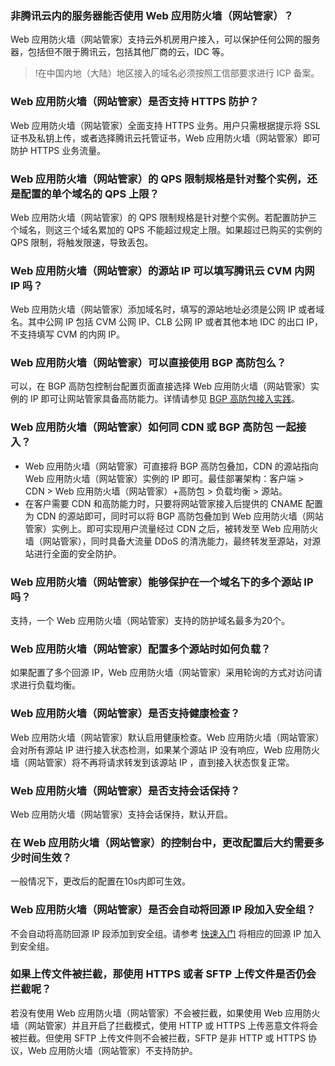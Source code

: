 ### 非腾讯云内的服务器能否使用 Web 应用防火墙（网站管家）？

 Web 应用防火墙（网站管家）支持云外机房用户接入，可以保护任何公网的服务器，包括但不限于腾讯云，包括其他厂商的云，IDC 等。 
>!在中国内地（大陆）地区接入的域名必须按照工信部要求进行 ICP 备案。

### Web 应用防火墙（网站管家）是否支持 HTTPS 防护？

Web 应用防火墙（网站管家）全面支持 HTTPS 业务。用户只需根据提示将 SSL 证书及私钥上传，或者选择腾讯云托管证书，Web 应用防火墙（网站管家）即可防护 HTTPS 业务流量。

### Web 应用防火墙（网站管家）的 QPS 限制规格是针对整个实例，还是配置的单个域名的 QPS 上限？
Web 应用防火墙（网站管家）的 QPS 限制规格是针对整个实例。若配置防护三个域名，则这三个域名累加的 QPS 不能超过规定上限。如果超过已购买的实例的 QPS 限制，将触发限速，导致丢包。

### Web 应用防火墙（网站管家）的源站 IP 可以填写腾讯云 CVM 内网 IP 吗？
Web 应用防火墙（网站管家）添加域名时，填写的源站地址必须是公网 IP 或者域名。其中公网 IP 包括 CVM 公网 IP、CLB 公网 IP 或者其他本地 IDC 的出口 IP，不支持填写 CVM 的内网 IP。

### Web 应用防火墙（网站管家）可以直接使用 BGP 高防包么？
可以，在 BGP 高防包控制台配置页面直接选择 Web 应用防火墙（网站管家）实例的 IP 即可让网站管家具备高防能力。详情请参见 [BGP 高防包接入实践](https://cloud.tencent.com/document/product/1021/31496)。

### Web 应用防火墙（网站管家）如何同 CDN 或 BGP 高防包 一起接入？
- Web 应用防火墙（网站管家）可直接将 BGP 高防包叠加，CDN 的源站指向 Web 应用防火墙（网站管家）实例的 IP 即可。最佳部署架构：客户端 > CDN > Web 应用防火墙（网站管家）+高防包 > 负载均衡 > 源站。
- 在客户需要 CDN 和高防能力时，只要将网站管家接入后提供的 CNAME 配置为 CDN 的源站即可，同时可以将 BGP 高防包叠加到 Web 应用防火墙（网站管家）实例上。即可实现用户流量经过 CDN 之后，被转发至 Web 应用防火墙（网站管家），同时具备大流量 DDoS 的清洗能力，最终转发至源站，对源站进行全面的安全防护。

### Web 应用防火墙（网站管家）能够保护在一个域名下的多个源站 IP 吗？
支持，一个 Web 应用防火墙（网站管家）支持的防护域名最多为20个。

### Web 应用防火墙（网站管家）配置多个源站时如何负载？
如果配置了多个回源 IP，Web 应用防火墙（网站管家）采用轮询的方式对访问请求进行负载均衡。

### Web 应用防火墙（网站管家）是否支持健康检查？
Web 应用防火墙（网站管家）默认启用健康检查。Web 应用防火墙（网站管家）会对所有源站 IP 进行接入状态检测，如果某个源站 IP 没有响应，Web 应用防火墙（网站管家）将不再将请求转发到该源站 IP ，直到接入状态恢复正常。

### Web 应用防火墙（网站管家）是否支持会话保持？
Web 应用防火墙（网站管家）支持会话保持，默认开启。

### 在 Web 应用防火墙（网站管家）的控制台中，更改配置后大约需要多少时间生效？

一般情况下，更改后的配置在10s内即可生效。

### Web 应用防火墙（网站管家）是否会自动将回源 IP 段加入安全组？

不会自动将高防回源 IP 段添加到安全组。请参考 [快速入门](https://cloud.tencent.com/document/product/627/18635) 将相应的回源 IP 加入到安全组。

### 如果上传文件被拦截，那使用 HTTPS 或者 SFTP 上传文件是否仍会拦截呢？

若没有使用 Web 应用防火墙（网站管家）不会被拦截，如果使用 Web 应用防火墙（网站管家）并且开启了拦截模式，使用 HTTP 或 HTTPS 上传恶意文件将会被拦截。但使用 SFTP 上传文件则不会被拦截，SFTP 是非 HTTP 或 HTTPS 协议，Web 应用防火墙（网站管家）不支持防护。
